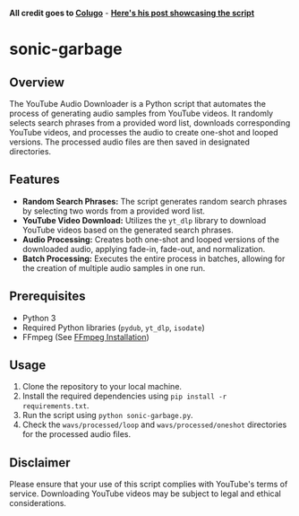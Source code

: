 **All credit goes to [Colugo](https://twitter.com/ColugoMusic)** -
**[Here's his post showcasing the script](https://twitter.com/ColugoMusic/status/1726001266180956440?s=20)**

# sonic-garbage

## Overview

The YouTube Audio Downloader is a Python script that automates the process of generating audio samples from YouTube videos. It randomly selects search phrases from a provided word list, downloads corresponding YouTube videos, and processes the audio to create one-shot and looped versions. The processed audio files are then saved in designated directories.

## Features

- **Random Search Phrases:** The script generates random search phrases by selecting two words from a provided word list.
- **YouTube Video Download:** Utilizes the `yt_dlp` library to download YouTube videos based on the generated search phrases.
- **Audio Processing:** Creates both one-shot and looped versions of the downloaded audio, applying fade-in, fade-out, and normalization.
- **Batch Processing:** Executes the entire process in batches, allowing for the creation of multiple audio samples in one run.

## Prerequisites

- Python 3
- Required Python libraries (`pydub`, `yt_dlp`, `isodate`)
- FFmpeg (See [FFmpeg Installation](https://ffmpeg.org/download.html))

## Usage

1. Clone the repository to your local machine.
2. Install the required dependencies using `pip install -r requirements.txt`.
3. Run the script using `python sonic-garbage.py`.
4. Check the `wavs/processed/loop` and `wavs/processed/oneshot` directories for the processed audio files.

## Disclaimer

Please ensure that your use of this script complies with YouTube's terms of service. Downloading YouTube videos may be subject to legal and ethical considerations.
